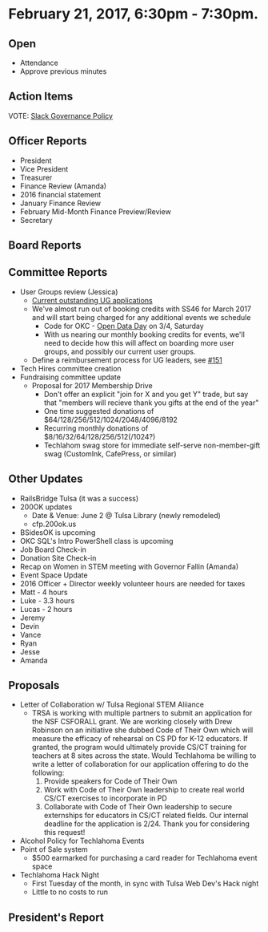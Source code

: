 # February 21, 2017, 6:30pm - 7:30pm.

## Open
* Attendance
* Approve previous minutes

## Action Items

VOTE: [Slack Governance Policy](https://github.com/techlahoma/board_meetings/issues/31#issuecomment-269248527)

## Officer Reports
* President
* Vice President
* Treasurer
 * Finance Review (Amanda) 
 * 2016 financial statement  
 * January Finance Review  
 * February Mid-Month Finance Preview/Review  
* Secretary

## Board Reports

## Committee Reports
* User Groups review (Jessica)
  * [Current outstanding UG applications](https://github.com/techlahoma/user-groups/labels/User%20Group%20Application)
  * We've almost run out of booking credits with SS46 for March 2017 and will start being charged for any additional events we schedule
    * Code for OKC - [Open Data Day](http://opendataday.org/) on 3/4, Saturday
    * With us nearing our monthly booking credits for events, we'll need to decide how this will affect on boarding more user groups, and possibly our current user groups.
  * Define a reimbursement process for UG leaders, see [#151](https://github.com/techlahoma/user-groups/issues/151)
* Tech Hires committee creation
* Fundraising committee update
  * Proposal for 2017 Membership Drive
    * Don't offer an explicit "join for X and you get Y" trade, but say that "members will recieve thank you gifts at the end of the year"
    * One time suggested donations of $64/128/256/512/1024/2048/4096/8192
    * Recurring monthly donations of $8/16/32/64/128/256/512(/1024?)
    * Techlahom swag store for immediate self-serve non-member-gift swag (CustomInk, CafePress, or similar)

## Other Updates
* RailsBridge Tulsa (it was a success) 
* 200OK updates
  * Date & Venue: June 2 @ Tulsa Library (newly remodeled)
  * cfp.200ok.us
* BSidesOK is upcoming
* OKC SQL's Intro PowerShell class is upcoming
* Job Board Check-in
* Donation Site Check-in
* Recap on Women in STEM meeting with Governor Fallin (Amanda)
* Event Space Update
* 2016 Officer + Director weekly volunteer hours are needed for taxes
 * Matt - 4 hours
 * Luke - 3.3 hours
 * Lucas - 2 hours
 * Jeremy
 * Devin
 * Vance
 * Ryan
 * Jesse
 * Amanda

## Proposals
* Letter of Collaboration w/ Tulsa Regional STEM Aliiance
  * TRSA is working with multiple partners to submit an application for the NSF CSFORALL grant. We are working closely with Drew Robinson on an initiative she dubbed Code of Their Own which will measure the efficacy of rehearsal on CS PD for K-12 educators. If granted, the program would ultimately provide CS/CT training for teachers at 8 sites across the state. 
Would Techlahoma be willing to write a letter of collaboration for our application offering to do the following:
    1. Provide speakers for Code of Their Own
    2. Work with Code of Their Own leadership to create real world CS/CT exercises to incorporate in PD
    3. Collaborate with Code of Their Own leadership to secure externships for educators in CS/CT related fields.
   Our internal deadline for the application is 2/24. Thank you for considering this request!
* Alcohol Policy for Techlahoma Events
* Point of Sale system  
  * $500 earmarked for purchasing a card reader for Techlahoma event space
* Techlahoma Hack Night
  * First Tuesday of the month, in sync with Tulsa Web Dev's Hack night
  * Little to no costs to run
  
## President's Report 
